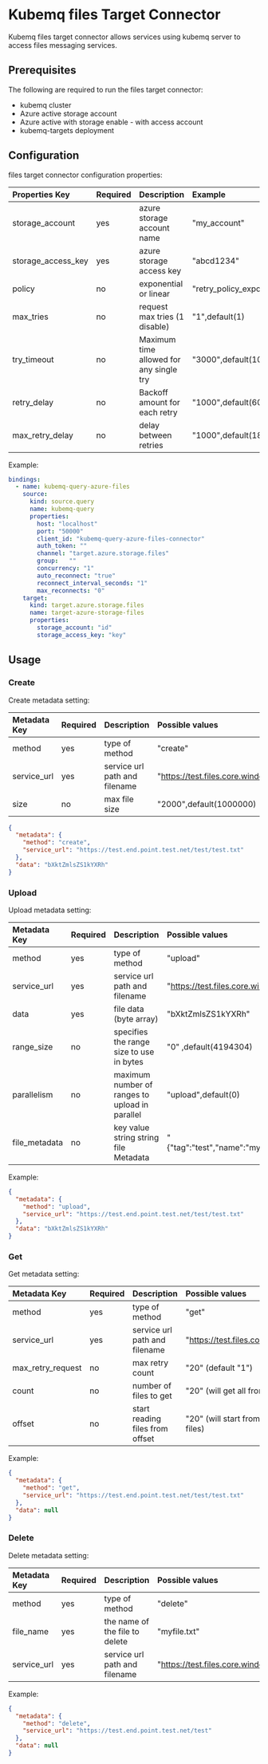 # Kubemq files Target Connector

Kubemq files target connector allows services using kubemq server to access files messaging services.

## Prerequisites
The following are required to run the files target connector:

- kubemq cluster
- Azure active storage account
- Azure active with storage enable - with access account
- kubemq-targets deployment


## Configuration

files target connector configuration properties:

| Properties Key                  | Required | Description                                 | Example                                                                |
|:--------------------------------|:---------|:--------------------------------------------|:-----------------------------------------------------------------------|
| storage_account                 | yes      | azure storage account name                  | "my_account"                                                 |
| storage_access_key              | yes      | azure storage access key                    | "abcd1234"                                                   |
| policy                          | no       | exponential or linear                       | "retry_policy_exponential",default(retry_policy_exponential) |
| max_tries                       | no       | request max tries (1 disable)               | "1",default(1)                                                          |
| try_timeout                     | no       | Maximum time allowed for any single try     | "3000",default(10000) milliseconds                           |
| retry_delay                     | no       | Backoff amount for each retry               | "1000",default(600)   milliseconds                           |
| max_retry_delay                 | no       | delay between retries                       | "1000",default(1800)  milliseconds                           |


Example:

```yaml
bindings:
  - name: kubemq-query-azure-files
    source:
      kind: source.query
      name: kubemq-query
      properties:
        host: "localhost"
        port: "50000"
        client_id: "kubemq-query-azure-files-connector"
        auth_token: ""
        channel: "target.azure.storage.files"
        group:   ""
        concurrency: "1"
        auto_reconnect: "true"
        reconnect_interval_seconds: "1"
        max_reconnects: "0"
    target:
      kind: target.azure.storage.files
      name: target-azure-storage-files
      properties:
        storage_account: "id"
        storage_access_key: "key"
```

## Usage

### Create

Create metadata setting:

| Metadata Key      | Required | Description                                    | Possible values                                  |
|:------------------|:---------|:-----------------------------------------------|:-------------------------------------------------|
| method            | yes      | type of method                                 | "create"                                         |
| service_url       | yes      | service url path and filename                  | "https://test.files.core.windows.net/test/test.txt"   |                         |
| size              | no       | max file size                                  | "2000",default(1000000)   |   

```json
{
  "metadata": {
    "method": "create",
    "service_url": "https://test.end.point.test.net/test/test.txt"
  },
  "data": "bXktZmlsZS1kYXRh"
}
```

### Upload

Upload metadata setting:

| Metadata Key      | Required | Description                                    | Possible values                                  |
|:------------------|:---------|:-----------------------------------------------|:-------------------------------------------------|
| method            | yes      | type of method                                 | "upload"                                         |
| service_url       | yes      | service url path and filename                  | "https://test.files.core.windows.net/test/test.txt"   |
| data              | yes      | file data (byte array)                         | "bXktZmlsZS1kYXRh"                               |
| range_size        | no       | specifies the range size to use in bytes       | "0" ,default(4194304)                            | 
| parallelism       | no       | maximum number of ranges to upload in parallel | "upload",default(0)                              |
| file_metadata     | no       | key value string string file Metadata          | "{"tag":"test","name":"myname"}",default(none)   |                           |


Example:

```json
{
  "metadata": {
    "method": "upload",
    "service_url": "https://test.end.point.test.net/test/test.txt"
  },
  "data": "bXktZmlsZS1kYXRh"
}
```


### Get

Get metadata setting:

| Metadata Key      | Required | Description                             | Possible values                                        |
|:------------------|:---------|:----------------------------------------|:-------------------------------------------------------|
| method            | yes      | type of method                          | "get"                                                  |                      |
| service_url       | yes      | service url path and filename           | "https://test.files.core.windows.net/test"              |
| max_retry_request | no       | max retry count                         | "20" (default "1")                                     |
| count             | no       | number of files to get                  | "20" (will get all from offset)                        |
| offset            | no       | start reading files from offset         | "20" (will start from the first byte in files)          |


Example:

```json
{
  "metadata": {
    "method": "get",
    "service_url": "https://test.end.point.test.net/test/test.txt"
  },
  "data": null
}
```

### Delete

Delete metadata setting:

| Metadata Key                   | Required | Description                             | Possible values                            |
|:-------------------------------|:---------|:----------------------------------------|:-------------------------------------------|
| method                         | yes      | type of method                          | "delete"                                  |
| file_name                      | yes      | the name of the file to delete          | "myfile.txt"                              |
| service_url                    | yes      | service url path and filename           | "https://test.files.core.windows.net/test/test.txt" |


Example:

```json
{
  "metadata": {
    "method": "delete",
    "service_url": "https://test.end.point.test.net/test"
  },
  "data": null
}
```